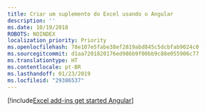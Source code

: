 ```yaml
---
title: Criar um suplemento do Excel usando o Angular
description: ''
ms.date: 10/19/2018
ROBOTS: NOINDEX
localization_priority: Priority
ms.openlocfilehash: 78e107e5fabe38ef2819abd845c5dcbfab9024c0
ms.sourcegitcommit: d1aa7201820176ed986b9f00bb9c88e055906c77
ms.translationtype: HT
ms.contentlocale: pt-BR
ms.lasthandoff: 01/23/2019
ms.locfileid: "29386537"
---
```

[!include[Excel add-ins get started Angular](../includes/file-get-started-excel-angular.md)]
